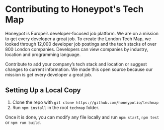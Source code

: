 # Contributing to Honeypot's Tech Map

Honeypot is Europe’s developer-focused job platform. We are on a mission to get every developer a great job. To create the London Tech Map, we looked through 12,000 developer job postings and the tech stacks of over 800 London companies. Developers can view companies by industry, location and programming language.

Contribute to add your company’s tech stack and location or suggest changes to current information. We made this open source because our mission is get every developer a great job.


## Setting Up a Local Copy

1. Clone the repo with `git clone https://github.com/honeypotio/techmap`
2. Run `npm install` in the root `techmap` folder.

Once it is done, you can modify any file locally and run `npm start`, `npm test` or `npm run build`.
